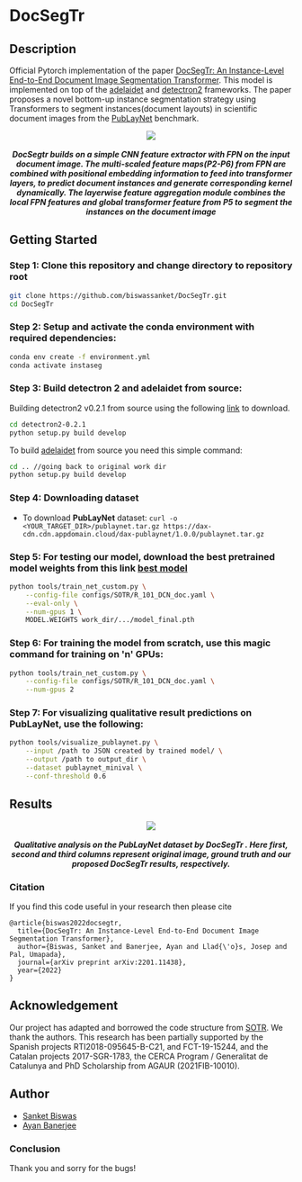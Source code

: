 # DocSegTr
 
## Description
Official Pytorch implementation of the paper [DocSegTr: An Instance-Level End-to-End Document Image Segmentation Transformer](https://arxiv.org/abs/2201.11438). This model is implemented on top of the [adelaidet](https://github.com/aim-uofa/AdelaiDet) and [detectron2](https://github.com/facebookresearch/detectron2) frameworks. The paper proposes a novel bottom-up instance segmentation strategy using Transformers to segment instances(document layouts) in scientific document images from the [PubLayNet](https://github.com/ibm-aur-nlp/PubLayNet) benchmark.

<p align="center">
  <img src="https://github.com/biswassanket/DocSegTr/blob/master/images/architecture.png">
  <br>
  <br>
  <b><i>DocSegtr builds on a simple CNN feature extractor with FPN on the input document image. The multi-scaled feature maps(P2-P6) from FPN are combined with positional embedding information to feed into transformer layers, to predict document instances and generate corresponding kernel dynamically. The layerwise feature aggregation module combines the local FPN features and global transformer feature from P5 to segment the instances on the document image</i></b>
</p>

## Getting Started 

### Step 1: Clone this repository and change directory to repository root
```bash
git clone https://github.com/biswassanket/DocSegTr.git 
cd DocSegTr
```

### Step 2: Setup and activate the conda environment with required dependencies:

```bash
conda env create -f environment.yml
conda activate instaseg
```
### Step 3: Build detectron 2 and adelaidet from source:

Building detectron2 v0.2.1 from source using the following [link](https://github.com/facebookresearch/detectron2/archive/refs/tags/v0.2.1.zip) to download.    

```bash
cd detectron2-0.2.1
python setup.py build develop
```
To build [adelaidet](https://github.com/aim-uofa/AdelaiDet) from source you need this simple command:

```bash
cd .. //going back to original work dir
python setup.py build develop
```

### Step 4: Downloading dataset 

* To download **PubLayNet** dataset: `curl -o <YOUR_TARGET_DIR>/publaynet.tar.gz https://dax-cdn.cdn.appdomain.cloud/dax-publaynet/1.0.0/publaynet.tar.gz`

### Step 5: For testing our model, download the best pretrained model weights from this link [best model](https://drive.google.com/file/d/1N5FLCbnJIq_1cvrN4D8OmXqiaxcd5ql4/view?usp=sharing)

```bash
python tools/train_net_custom.py \
    --config-file configs/SOTR/R_101_DCN_doc.yaml \
    --eval-only \
    --num-gpus 1 \
    MODEL.WEIGHTS work_dir/.../model_final.pth
```

### Step 6: For training the model from scratch, use this magic command for training on 'n' GPUs:


```bash
python tools/train_net_custom.py \
    --config-file configs/SOTR/R_101_DCN_doc.yaml \
    --num-gpus 2
```
### Step 7: For visualizing qualitative result predictions on PubLayNet, use the following:

```bash
python tools/visualize_publaynet.py \
    --input /path to JSON created by trained model/ \
    --output /path to output_dir \
    --dataset publaynet_minival \
    --conf-threshold 0.6
```
## Results

<p align="center">
  <img src="https://github.com/biswassanket/DocSegTr/blob/master/images/Qualitative_analysis.png">
  <br>
  <br>
  <b><i>Qualitative analysis on the PubLayNet dataset by DocSegTr . Here first, second and third columns represent original image, ground truth and our proposed DocSegTr results, respectively.</i></b>
</p>

### Citation

If you find this code useful in your research then please cite

```
@article{biswas2022docsegtr,
  title={DocSegTr: An Instance-Level End-to-End Document Image Segmentation Transformer},
  author={Biswas, Sanket and Banerjee, Ayan and Llad{\'o}s, Josep and Pal, Umapada},
  journal={arXiv preprint arXiv:2201.11438},
  year={2022}
}
```

## Acknowledgement 
Our project has adapted and borrowed the code structure from [SOTR](https://github.com/easton-cau/SOTR). 
We thank the authors. This research has been partially supported by the Spanish projects RTI2018-095645-B-C21, and FCT-19-15244, and the Catalan projects 2017-SGR-1783, the CERCA Program / Generalitat de Catalunya and PhD Scholarship from AGAUR (2021FIB-10010).
  
## Author
* [Sanket Biswas](https://github.com/biswassanket)
* [Ayan Banerjee](https://github.com/ayanbabusona)

  
### Conclusion
Thank you and sorry for the bugs!









